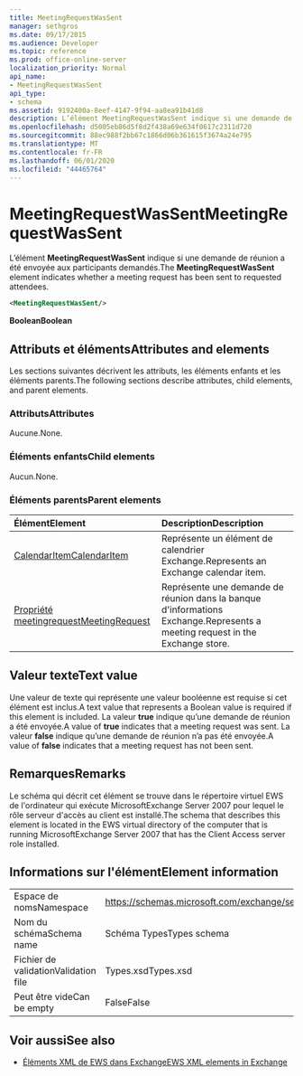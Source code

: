 ```yaml
---
title: MeetingRequestWasSent
manager: sethgros
ms.date: 09/17/2015
ms.audience: Developer
ms.topic: reference
ms.prod: office-online-server
localization_priority: Normal
api_name:
- MeetingRequestWasSent
api_type:
- schema
ms.assetid: 9192400a-8eef-4147-9f94-aa8ea91b41d8
description: L’élément MeetingRequestWasSent indique si une demande de réunion a été envoyée aux participants demandés.
ms.openlocfilehash: d5005eb86d5f8d2f438a69e634f0617c2311d720
ms.sourcegitcommit: 88ec988f2bb67c1866d06b361615f3674a24e795
ms.translationtype: MT
ms.contentlocale: fr-FR
ms.lasthandoff: 06/01/2020
ms.locfileid: "44465764"
---
```

# <a name="meetingrequestwassent"></a><span data-ttu-id="a9c94-103">MeetingRequestWasSent</span><span class="sxs-lookup"><span data-stu-id="a9c94-103">MeetingRequestWasSent</span></span>

<span data-ttu-id="a9c94-104">L’élément **MeetingRequestWasSent** indique si une demande de réunion a été envoyée aux participants demandés.</span><span class="sxs-lookup"><span data-stu-id="a9c94-104">The **MeetingRequestWasSent** element indicates whether a meeting request has been sent to requested attendees.</span></span> 
  
```xml
<MeetingRequestWasSent/>
```

 <span data-ttu-id="a9c94-105">**Boolean**</span><span class="sxs-lookup"><span data-stu-id="a9c94-105">**Boolean**</span></span>
## <a name="attributes-and-elements"></a><span data-ttu-id="a9c94-106">Attributs et éléments</span><span class="sxs-lookup"><span data-stu-id="a9c94-106">Attributes and elements</span></span>

<span data-ttu-id="a9c94-107">Les sections suivantes décrivent les attributs, les éléments enfants et les éléments parents.</span><span class="sxs-lookup"><span data-stu-id="a9c94-107">The following sections describe attributes, child elements, and parent elements.</span></span>
  
### <a name="attributes"></a><span data-ttu-id="a9c94-108">Attributs</span><span class="sxs-lookup"><span data-stu-id="a9c94-108">Attributes</span></span>

<span data-ttu-id="a9c94-109">Aucune.</span><span class="sxs-lookup"><span data-stu-id="a9c94-109">None.</span></span>
  
### <a name="child-elements"></a><span data-ttu-id="a9c94-110">Éléments enfants</span><span class="sxs-lookup"><span data-stu-id="a9c94-110">Child elements</span></span>

<span data-ttu-id="a9c94-111">Aucun.</span><span class="sxs-lookup"><span data-stu-id="a9c94-111">None.</span></span>
  
### <a name="parent-elements"></a><span data-ttu-id="a9c94-112">Éléments parents</span><span class="sxs-lookup"><span data-stu-id="a9c94-112">Parent elements</span></span>

|<span data-ttu-id="a9c94-113">**Élément**</span><span class="sxs-lookup"><span data-stu-id="a9c94-113">**Element**</span></span>|<span data-ttu-id="a9c94-114">**Description**</span><span class="sxs-lookup"><span data-stu-id="a9c94-114">**Description**</span></span>|
|:-----|:-----|
|[<span data-ttu-id="a9c94-115">CalendarItem</span><span class="sxs-lookup"><span data-stu-id="a9c94-115">CalendarItem</span></span>](calendaritem.md) <br/> |<span data-ttu-id="a9c94-116">Représente un élément de calendrier Exchange.</span><span class="sxs-lookup"><span data-stu-id="a9c94-116">Represents an Exchange calendar item.</span></span>  <br/> |
|[<span data-ttu-id="a9c94-117">Propriété meetingrequest</span><span class="sxs-lookup"><span data-stu-id="a9c94-117">MeetingRequest</span></span>](meetingrequest.md) <br/> |<span data-ttu-id="a9c94-118">Représente une demande de réunion dans la banque d'informations Exchange.</span><span class="sxs-lookup"><span data-stu-id="a9c94-118">Represents a meeting request in the Exchange store.</span></span>  <br/> |
   
## <a name="text-value"></a><span data-ttu-id="a9c94-119">Valeur texte</span><span class="sxs-lookup"><span data-stu-id="a9c94-119">Text value</span></span>

<span data-ttu-id="a9c94-120">Une valeur de texte qui représente une valeur booléenne est requise si cet élément est inclus.</span><span class="sxs-lookup"><span data-stu-id="a9c94-120">A text value that represents a Boolean value is required if this element is included.</span></span> <span data-ttu-id="a9c94-121">La valeur **true** indique qu’une demande de réunion a été envoyée.</span><span class="sxs-lookup"><span data-stu-id="a9c94-121">A value of **true** indicates that a meeting request was sent.</span></span> <span data-ttu-id="a9c94-122">La valeur **false** indique qu’une demande de réunion n’a pas été envoyée.</span><span class="sxs-lookup"><span data-stu-id="a9c94-122">A value of **false** indicates that a meeting request has not been sent.</span></span> 
  
## <a name="remarks"></a><span data-ttu-id="a9c94-123">Remarques</span><span class="sxs-lookup"><span data-stu-id="a9c94-123">Remarks</span></span>

<span data-ttu-id="a9c94-124">Le schéma qui décrit cet élément se trouve dans le répertoire virtuel EWS de l'ordinateur qui exécute MicrosoftExchange Server 2007 pour lequel le rôle serveur d'accès au client est installé.</span><span class="sxs-lookup"><span data-stu-id="a9c94-124">The schema that describes this element is located in the EWS virtual directory of the computer that is running MicrosoftExchange Server 2007 that has the Client Access server role installed.</span></span>
  
## <a name="element-information"></a><span data-ttu-id="a9c94-125">Informations sur l'élément</span><span class="sxs-lookup"><span data-stu-id="a9c94-125">Element information</span></span>

|||
|:-----|:-----|
|<span data-ttu-id="a9c94-126">Espace de noms</span><span class="sxs-lookup"><span data-stu-id="a9c94-126">Namespace</span></span>  <br/> |https://schemas.microsoft.com/exchange/services/2006/types  <br/> |
|<span data-ttu-id="a9c94-127">Nom du schéma</span><span class="sxs-lookup"><span data-stu-id="a9c94-127">Schema name</span></span>  <br/> |<span data-ttu-id="a9c94-128">Schéma Types</span><span class="sxs-lookup"><span data-stu-id="a9c94-128">Types schema</span></span>  <br/> |
|<span data-ttu-id="a9c94-129">Fichier de validation</span><span class="sxs-lookup"><span data-stu-id="a9c94-129">Validation file</span></span>  <br/> |<span data-ttu-id="a9c94-130">Types.xsd</span><span class="sxs-lookup"><span data-stu-id="a9c94-130">Types.xsd</span></span>  <br/> |
|<span data-ttu-id="a9c94-131">Peut être vide</span><span class="sxs-lookup"><span data-stu-id="a9c94-131">Can be empty</span></span>  <br/> |<span data-ttu-id="a9c94-132">False</span><span class="sxs-lookup"><span data-stu-id="a9c94-132">False</span></span>  <br/> |
   
## <a name="see-also"></a><span data-ttu-id="a9c94-133">Voir aussi</span><span class="sxs-lookup"><span data-stu-id="a9c94-133">See also</span></span>



- [<span data-ttu-id="a9c94-134">Éléments XML de EWS dans Exchange</span><span class="sxs-lookup"><span data-stu-id="a9c94-134">EWS XML elements in Exchange</span></span>](ews-xml-elements-in-exchange.md)

